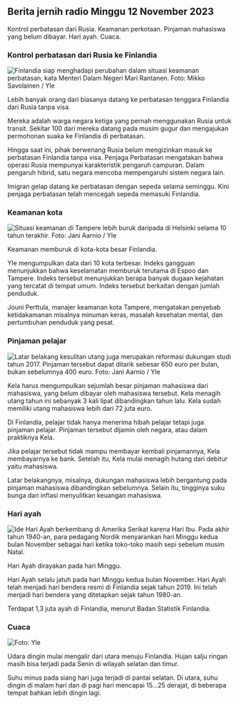 ## Berita jernih radio Minggu 12 November 2023

Kontrol perbatasan dari Rusia. Keamanan perkotaan. Pinjaman mahasiswa yang belum dibayar. Hari ayah. Cuaca.

### Kontrol perbatasan dari Rusia ke Finlandia

![Finlandia siap menghadapi perubahan dalam situasi keamanan perbatasan, kata Menteri Dalam Negeri Mari Rantanen. Foto: Mikko Savolainen / Yle](https://images.cdn.yle.fi/image/upload/c_crop,h_2720,w_4836,x_0,y_450/ar_1.7777777777777777,c_fill,g_faces,h_675,w_1200/dpr_1.0/q_auto:eco/f_auto/fl_lossy/v1695988171/39-11790926516b884859ee)

Lebih banyak orang dari biasanya datang ke perbatasan tenggara Finlandia dari Rusia tanpa visa.

Mereka adalah warga negara ketiga yang pernah menggunakan Rusia untuk transit. Sekitar 100 dari mereka datang pada musim gugur dan mengajukan permohonan suaka ke Finlandia di perbatasan.

Hingga saat ini, pihak berwenang Rusia belum mengizinkan masuk ke perbatasan Finlandia tanpa visa. Penjaga Perbatasan mengatakan bahwa operasi Rusia mempunyai karakteristik pengaruh campuran. Dalam pengaruh hibrid, satu negara mencoba mempengaruhi sistem negara lain.

Imigran gelap datang ke perbatasan dengan sepeda selama seminggu. Kini penjaga perbatasan telah mencegah sepeda memasuki Finlandia.

### Keamanan kota

![Situasi keamanan di Tampere lebih buruk daripada di Helsinki selama 10 tahun terakhir. Foto: Jani Aarnio / Yle](https://images.cdn.yle.fi/image/upload/c_crop,h_2687,w_4777,x_1,y_258/ar_1.7777777777777777,c_fill,g_faces,h_675,w_1200/dpr_1.0/q_auto:eco/f_auto/fl_lossy/v1699517677/39-1197321654a95de6dbe7)

Keamanan memburuk di kota-kota besar Finlandia.

Yle mengumpulkan data dari 10 kota terbesar. Indeks gangguan menunjukkan bahwa keselamatan memburuk terutama di Espoo dan Tampere. Indeks tersebut menunjukkan berapa banyak dugaan kejahatan yang tercatat di tempat umum. Indeks tersebut berkaitan dengan jumlah penduduk.

Jouni Perttula, manajer keamanan kota Tampere, mengatakan penyebab ketidakamanan misalnya minuman keras, masalah kesehatan mental, dan pertumbuhan penduduk yang pesat.

### Pinjaman pelajar

![Latar belakang kesulitan utang juga merupakan reformasi dukungan studi tahun 2017. Pinjaman tersebut dapat ditarik sebesar 650 euro per bulan, bukan sebelumnya 400 euro. Foto: Jani Aarnio / Yle](https://images.cdn.yle.fi/image/upload/c_crop,h_3078,w_5472,x_0,y_557/ar_1.7777777777777777,c_fill,g_faces,h_675,w_1200/dpr_1.0/q_auto:eco/f_auto/fl_lossy/v1694583672/39-1171262650149d3dfd0c)

Kela harus mengumpulkan sejumlah besar pinjaman mahasiswa dari mahasiswa, yang belum dibayar oleh mahasiswa tersebut. Kela menagih utang tahun ini sebanyak 3 kali lipat dibandingkan tahun lalu. Kela sudah memiliki utang mahasiswa lebih dari 72 juta euro.

Di Finlandia, pelajar tidak hanya menerima hibah pelajar tetapi juga pinjaman pelajar. Pinjaman tersebut dijamin oleh negara, atau dalam praktiknya Kela.

Jika pelajar tersebut tidak mampu membayar kembali pinjamannya, Kela membayarnya ke bank. Setelah itu, Kela mulai menagih hutang dari debitur yaitu mahasiswa.

Latar belakangnya, misalnya, dukungan mahasiswa lebih bergantung pada pinjaman mahasiswa dibandingkan sebelumnya. Selain itu, tingginya suku bunga dan inflasi menyulitkan keuangan mahasiswa.

### Hari ayah

![Ide Hari Ayah berkembang di Amerika Serikat karena Hari Ibu. Pada akhir tahun 1940-an, para pedagang Nordik menyarankan hari Minggu kedua bulan November sebagai hari ketika toko-toko masih sepi sebelum musim Natal.](https://images.cdn.yle.fi/image/upload/c_crop,h_360,w_640,x_0,y_0/ar_1.7777777777777777,c_fill,g_faces,h_675,w_1200/dpr_1.0/q_auto:eco/f_auto/fl_lossy/v1510307500/39-4421515a057677df668)

Hari Ayah dirayakan pada hari Minggu.

Hari Ayah selalu jatuh pada hari Minggu kedua bulan November. Hari Ayah telah menjadi hari bendera resmi di Finlandia sejak tahun 2019. Ini telah menjadi hari bendera yang ditetapkan sejak tahun 1980-an.

Terdapat 1,3 juta ayah di Finlandia, menurut Badan Statistik Finlandia.

### Cuaca

![ Foto: Yle](https://images.cdn.yle.fi/image/upload/c_crop,h_1080,w_1919,x_0,y_0/ar_1.7777777777777777,c_fill,g_faces,h_675,w_1200/dpr_1.0/q_auto:eco/f_auto/fl_lossy/v1699803736/39-11995176550f22164d93)

Udara dingin mulai mengalir dari utara menuju Finlandia. Hujan salju ringan masih bisa terjadi pada Senin di wilayah selatan dan timur.

Suhu minus pada siang hari juga terjadi di pantai selatan. Di utara, suhu dingin di malam hari dan di pagi hari mencapai 15\...25 derajat, di beberapa tempat bahkan lebih dingin lagi.